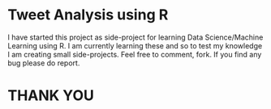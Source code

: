 # Tweet Analysis using R
I have started this project as side-project for learning Data Science/Machine Learning using R. I am currently learning these and so to test my knowledge I am creating small side-projects. Feel free to comment, fork. If you find any bug please do report.

# THANK YOU
